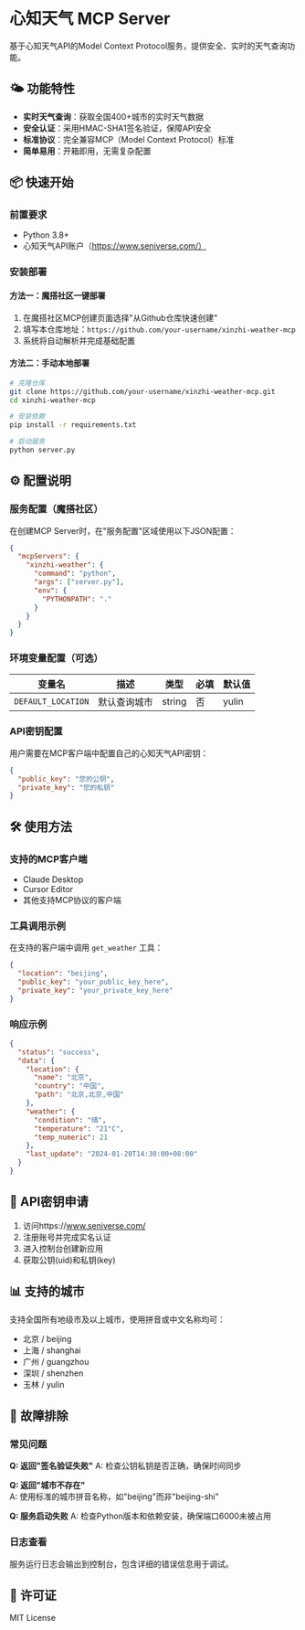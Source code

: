 
# 心知天气 MCP Server

基于心知天气API的Model Context Protocol服务，提供安全、实时的天气查询功能。

## 🌤️ 功能特性

- **实时天气查询**：获取全国400+城市的实时天气数据
- **安全认证**：采用HMAC-SHA1签名验证，保障API安全
- **标准协议**：完全兼容MCP（Model Context Protocol）标准
- **简单易用**：开箱即用，无需复杂配置

## 📦 快速开始

### 前置要求

- Python 3.8+
- 心知天气API账户（https://www.seniverse.com/）

### 安装部署

#### 方法一：魔搭社区一键部署
1. 在魔搭社区MCP创建页面选择"从Github仓库快速创建"
2. 填写本仓库地址：`https://github.com/your-username/xinzhi-weather-mcp`
3. 系统将自动解析并完成基础配置

#### 方法二：手动本地部署

```bash
# 克隆仓库
git clone https://github.com/your-username/xinzhi-weather-mcp.git
cd xinzhi-weather-mcp

# 安装依赖
pip install -r requirements.txt

# 启动服务
python server.py
```

## ⚙️ 配置说明

### 服务配置（魔搭社区）
在创建MCP Server时，在"服务配置"区域使用以下JSON配置：

```json
{
  "mcpServers": {
    "xinzhi-weather": {
      "command": "python",
      "args": ["server.py"],
      "env": {
        "PYTHONPATH": "."
      }
    }
  }
}
```

### 环境变量配置（可选）
| 变量名 | 描述 | 类型 | 必填 | 默认值 |
|-------|------|------|------|--------|
| `DEFAULT_LOCATION` | 默认查询城市 | string | 否 | yulin |

### API密钥配置
用户需要在MCP客户端中配置自己的心知天气API密钥：

```json
{
  "public_key": "您的公钥",
  "private_key": "您的私钥"
}
```

## 🛠️ 使用方法

### 支持的MCP客户端
- Claude Desktop
- Cursor Editor  
- 其他支持MCP协议的客户端

### 工具调用示例
在支持的客户端中调用 `get_weather` 工具：

```json
{
  "location": "beijing",
  "public_key": "your_public_key_here",
  "private_key": "your_private_key_here"
}
```

### 响应示例
```json
{
  "status": "success",
  "data": {
    "location": {
      "name": "北京",
      "country": "中国",
      "path": "北京,北京,中国"
    },
    "weather": {
      "condition": "晴",
      "temperature": "21°C",
      "temp_numeric": 21
    },
    "last_update": "2024-01-20T14:30:00+08:00"
  }
}
```

## 🔧 API密钥申请

1. 访问https://www.seniverse.com/
2. 注册账号并完成实名认证
3. 进入控制台创建新应用
4. 获取公钥(uid)和私钥(key)

## 📊 支持的城市

支持全国所有地级市及以上城市，使用拼音或中文名称均可：
- 北京 / beijing
- 上海 / shanghai  
- 广州 / guangzhou
- 深圳 / shenzhen
- 玉林 / yulin

## 🐛 故障排除

### 常见问题

**Q: 返回"签名验证失败"**
A: 检查公钥私钥是否正确，确保时间同步

**Q: 返回"城市不存在"**  
A: 使用标准的城市拼音名称，如"beijing"而非"beijing-shi"

**Q: 服务启动失败**
A: 检查Python版本和依赖安装，确保端口6000未被占用

### 日志查看
服务运行日志会输出到控制台，包含详细的错误信息用于调试。

## 📄 许可证

MIT License
